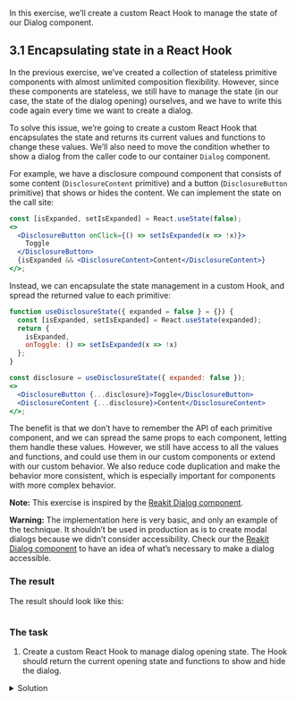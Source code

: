 In this exercise, we’ll create a custom React Hook to manage the state of our Dialog component.

## 3.1 Encapsulating state in a React Hook

In the previous exercise, we’ve created a collection of stateless primitive components with almost unlimited composition flexibility. However, since these components are stateless, we still have to manage the state (in our case, the state of the dialog opening) ourselves, and we have to write this code again every time we want to create a dialog.

To solve this issue, we’re going to create a custom React Hook that encapsulates the state and returns its current values and functions to change these values. We’ll also need to move the condition whether to show a dialog from the caller code to our container `Dialog` component.

For example, we have a disclosure compound component that consists of some content (`DisclosureContent` primitive) and a button (`DisclosureButton` primitive) that shows or hides the content. We can implement the state on the call site:

```jsx static
const [isExpanded, setIsExpanded] = React.useState(false);
<>
  <DisclosureButton onClick={() => setIsExpanded(x => !x)}>
    Toggle
  </DisclosureButton>
  {isExpanded && <DisclosureContent>Content</DisclosureContent>}
</>;
```

Instead, we can encapsulate the state management in a custom Hook, and spread the returned value to each primitive:

```jsx static
function useDisclosureState({ expanded = false } = {}) {
  const [isExpanded, setIsExpanded] = React.useState(expanded);
  return {
    isExpanded,
    onToggle: () => setIsExpanded(x => !x)
  };
}

const disclosure = useDisclosureState({ expanded: false });
<>
  <DisclosureButton {...disclosure}>Toggle</DisclosureButton>
  <DisclosureContent {...disclosure}>Content</DisclosureContent>
</>;
```

The benefit is that we don’t have to remember the API of each primitive component, and we can spread the same props to each component, letting them handle these values. However, we still have access to all the values and functions, and could use them in our custom components or extend with our custom behavior. We also reduce code duplication and make the behavior more consistent, which is especially important for components with more complex behavior.

**Note:** This exercise is inspired by the [Reakit Dialog component](https://reakit.io/docs/dialog/).

**Warning:** The implementation here is very basic, and only an example of the technique. It shouldn’t be used in production as is to create modal dialogs because we didn’t consider accessibility. Check our the [Reakit Dialog component](https://reakit.io/docs/dialog/#accessibility) to have an idea of what’s necessary to make a dialog accessible.

### The result

The result should look like this:

```jsx {"file": "final/Dialog.md", "noeditor": true}
```

### The task

1. Create a custom React Hook to manage dialog opening state. The Hook should return the current opening state and functions to show and hide the dialog.

<details>
 <summary>Solution</summary>

The `Dialog` component (`src/exercises/2-3-State_encapsulation/Dialog.js`):

```jsx {"file": "final/Dialog.js", "static": true}
```

The usage (`src/exercises/2-3-State_encapsulation/Dialog.md`):

```md {"file": "final/Dialog.md", "static": true}
```

</details>
